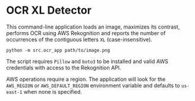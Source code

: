 # OCR XL Detector

This command-line application loads an image, maximizes its contrast,
performs OCR using AWS Rekognition and reports the number of occurrences
of the contiguous letters `XL` (case-insensitive).

```
python -m src.ocr_app path/to/image.png
```

The script requires `Pillow` and `boto3` to be installed and
valid AWS credentials with access to the Rekognition API.

AWS operations require a region. The application will look for the
`AWS_REGION` or `AWS_DEFAULT_REGION` environment variable and defaults to
`us-east-1` when none is specified.
